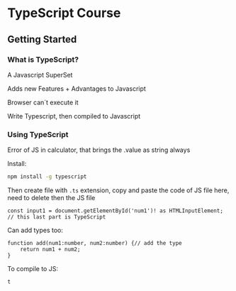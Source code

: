 
# TypeScript Course

## Getting Started

### What is TypeScript?

A Javascript SuperSet

Adds new Features + Advantages to Javascript

Browser can´t execute it

Write Typescript, then compiled to Javascript

### Using TypeScript

Error of JS in calculator, that brings the .value as string always

Install:
````bash
npm install -g typescript
````

Then create file with `.ts` extension, copy and paste the code of JS file here, need to delete then the JS file

````TS
const input1 = document.getElementById('num1')! as HTMLInputElement; // this last part is TypeScript
````
Can add types too:
````TS
function add(num1:number, num2:number) {// add the type
	return num1 + num2;
}
````

To compile to JS:

````bash
t
````
<!--stackedit_data:
eyJoaXN0b3J5IjpbNTI2ODQ3ODk5LDE4MTI0MzExNjAsLTE4Nz
E2Nzg2MjUsMTY2MzM3MDAzNCwtMTU0NDkzMzE3NSwtMTU5NjM1
NjMwMCwyMDQwMjk3NjIyXX0=
-->